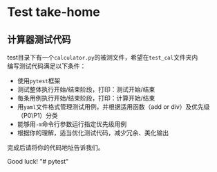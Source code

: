 # Test take-home

## 计算器测试代码

test目录下有一个```calculator.py```的被测文件，希望在```test_cal```文件夹内\
编写测试代码满足以下条件：

- 使用```pytest```框架
- 测试整体执行开始/结束阶段，打印：测试开始/结束
- 每条用例执行开始/结束阶段，打印：计算开始/结束
- 用```yaml```文件格式管理测试用例，并根据适用函数（add or div）及优先级（P0\P1）分类
- 能够用```-m```命令行参数运行指定优先级用例
- 根据你的理解，适当优化测试代码，减少冗余、美化输出

完成后请将你的代码地址告诉我们。

Good luck!
"# pytest" 
